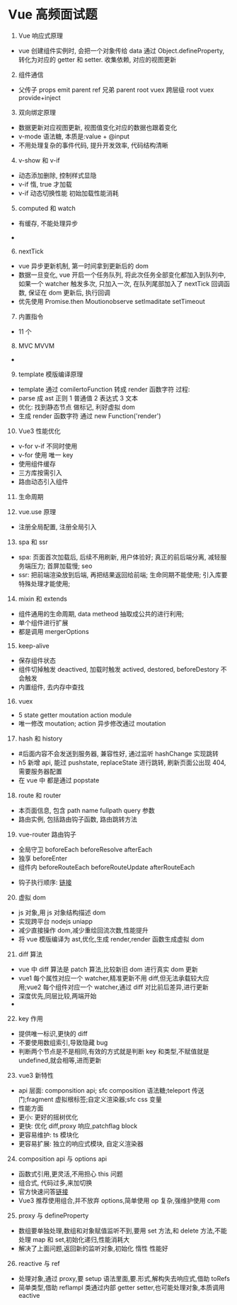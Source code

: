 # Vue 高频面试题

1.  Vue 响应式原理

- vue 创建组件实例时, 会把一个对象传给 data 通过 Object.defineProperty, 转化为对应的 getter 和 setter. 收集依赖, 对应的视图更新

2.  组件通信

- 父传子 props emit parent ref 兄弟 parent root vuex 跨层级 root vuex provide+inject

3.  双向绑定原理

- 数据更新对应视图更新, 视图值变化对应的数据也跟着变化
- v-mode 语法糖, 本质是:value + @input
- 不用处理复杂的事件代码, 提升开发效率, 代码结构清晰

4.  v-show 和 v-if

- 动态添加删除, 控制样式显隐
- v-if 惰, true 才加载
- v-if 动态切换性能 初始加载性能消耗

5.  computed 和 watch

- 有缓存, 不能处理异步

*

6.  nextTick

- vue 异步更新机制, 第一时间拿到更新后的 dom
- 数据一旦变化, vue 开启一个任务队列, 将此次任务全部变化都加入到队列中, 如果一个 watcher 触发多次, 只加入一次, 在队列尾部加入了 nextTick 回调函数, 保证在 dom 更新后, 执行回调
- 优先使用 Promise.then Moutionobserve setImaditate setTimeout

7.  内置指令

- 11 个

8.  MVC MVVM

-

9.  template 模版编译原理

- template 通过 comilertoFunction 转成 render 函数字符 过程:
- parse 成 ast 正则 1 普通值 2 表达式 3 文本
- 优化: 找到静态节点 做标记, 利好虚拟 dom
- 生成 render 函数字符 通过 new Function('render')

10. Vue3 性能优化

- v-for v-if 不同时使用
- v-for 使用 唯一 key
- 使用组件缓存
- 三方库按需引入
- 路由动态引入组件

11. 生命周期

12. vue.use 原理

- 注册全局配置, 注册全局引入

13. spa 和 ssr

- spa: 页面首次加载后, 后续不用刷新, 用户体验好; 真正的前后端分离, 减轻服务端压力; 首屏加载慢; seo
- ssr: 把前端渲染放到后端, 再把结果返回给前端; 生命同期不能使用; 引入库要特殊处理才能使用;

14. mixin 和 extends

- 组件通用的生命周期, data metheod 抽取成公共的进行利用;
- 单个组件进行扩展
- 都是调用 mergerOptions

15. keep-alive

- 保存组件状态
- 组件切掉触发 deactived, 加载时触发 actived, destored, beforeDestory 不会触发
- 内置组件, 去内存中查找

16. vuex

- 5 state getter moutation action module
- 唯一修改 moutation; action 异步修改通过 moutation

17. hash 和 history

- \#后面内容不会发送到服务器, 兼容性好, 通过监听 hashChange 实现跳转
- h5 新增 api, 能过 pushstate, replaceState 进行跳转, 刷新页面公出现 404, 需要服务器配置
- 在 vue 中 都是通过 popstate

18. route 和 router

- 本页面信息, 包含 path name fullpath query 参数
- 路由实例, 包括路由钩子函数, 路由跳转方法

19. vue-router 路由钩子

- 全局守卫 boforeEach beforeResolve afterEach
- 独享 beforeEnter
- 组件内 beforeRouteEach beforeRouteUpdate afterRouteEach

* 钩子执行顺序: [链接](https://router.vuejs.org/zh/guide/advanced/navigation-guards.html#%E5%AE%8C%E6%95%B4%E7%9A%84%E5%AF%BC%E8%88%AA%E8%A7%A3%E6%9E%90%E6%B5%81%E7%A8%8B)

20. 虚拟 dom

- js 对象,用 js 对象结构描述 dom
- 实现跨平台 nodejs uniapp
- 减少直接操作 dom,减少重绘回流次数,性能提升
- 将 vue 模版编译为 ast,优化,生成 render,render 函数生成虚拟 dom

21. diff 算法

- vue 中 diff 算法是 patch 算法,比较新旧 dom 进行真实 dom 更新
- vue1 每个属性对应一个 watcher,精准更新不用 diff,但无法承载较大应用;vue2 每个组件对应一个 watcher,通过 diff 对比前后差异,进行更新
- 深度优先,同层比较,两端开始
-

22. key 作用

- 提供唯一标识,更快的 diff
- 不要使用数组索引,导致隐藏 bug
- 判断两个节点是不是相同,有效的方式就是判断 key 和类型,不赋值就是 undefined,就会相等,进而更新

23. vue3 新特性

- api 层面: componsition api; sfc composition 语法糖;teleport 传送门;fragment 虚拟根标签;自定义渲染器;sfc css 变量
- 性能方面
- 更小: 更好的摇树优化
- 更快: 优化 diff,proxy 响应,patchflag block
- 更容易维护: ts 模块化
- 更容易扩展: 独立的响应式模块, 自定义渲染器

24. composition api 与 options api

- 函数式引用,更灵活,不用担心 this 问题
- 组合式, 代码过多,来加切换
- 官方快速问答[链接](https://cn.vuejs.org/guide/extras/composition-api-faq.html)
- Vue3 推荐使用组合,并不放弃 options,简单使用 op 复杂,强维护使用 com

25. proxy 与 defineProperty

- 数组要单独处理,数组和对象赋值监听不到,要用 set 方法,和 delete 方法,不能处理 map 和 set,初始化递归,性能消耗大
- 解决了上面问题,返回新的监听对象,初始化 惰性 性能好

26. reactive 与 ref

- 处理对象,通过 proxy,要 setup 语法里面,要.形式,解构失去响应式,借助 toRefs
- 简单类型,借助 reflampl 类通过内部 getter setter,也可能处理对象,本质调用 eactive
